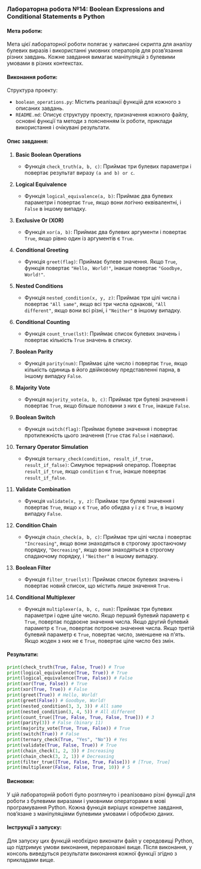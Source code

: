 ### Лабораторна робота №14: Boolean Expressions and Conditional Statements в Python

#### Мета роботи:
Мета цієї лабораторної роботи полягає у написанні скрипта для аналізу булевих виразів і використанні умовних операторів для розв’язання різних завдань. Кожне завдання вимагає маніпуляцій з булевими умовами в різних контекстах.

#### Виконання роботи:
Структура проекту:
- `boolean_operations.py`: Містить реалізації функцій для кожного з описаних завдань.
- `README.md`: Описує структуру проекту, призначення кожного файлу, основні функції та методи з поясненням їх роботи, приклади використання і очікувані результати.

#### Опис завдання:

1. **Basic Boolean Operations**
   - Функція `check_truth(a, b, c)`: Приймає три булевих параметри і повертає результат виразу `(a and b) or c`.

2. **Logical Equivalence**
   - Функція `logical_equivalence(a, b)`: Приймає два булевих параметри і повертає `True`, якщо вони логічно еквівалентні, і `False` в іншому випадку.

3. **Exclusive Or (XOR)**
   - Функція `xor(a, b)`: Приймає два булевих аргументи і повертає `True`, якщо рівно один із аргументів є `True`.

4. **Conditional Greeting**
   - Функція `greet(flag)`: Приймає булеве значення. Якщо `True`, функція повертає `"Hello, World!"`, інакше повертає `"Goodbye, World!"`.

5. **Nested Conditions**
   - Функція `nested_condition(x, y, z)`: Приймає три цілі числа і повертає `"All same"`, якщо всі три числа однакові, `"All different"`, якщо вони всі різні, і `"Neither"` в іншому випадку.

6. **Conditional Counting**
   - Функція `count_true(lst)`: Приймає список булевих значень і повертає кількість `True` значень в списку.

7. **Boolean Parity**
   - Функція `parity(num)`: Приймає ціле число і повертає `True`, якщо кількість одиниць в його двійковому представленні парна, в іншому випадку `False`.

8. **Majority Vote**
   - Функція `majority_vote(a, b, c)`: Приймає три булеві значення і повертає `True`, якщо більше половини з них є `True`, інакше `False`.

9. **Boolean Switch**
   - Функція `switch(flag)`: Приймає булеве значення і повертає протилежність цього значення (`True` стає `False` і навпаки).

10. **Ternary Operator Simulation**
    - Функція `ternary_check(condition, result_if_true, result_if_false)`: Симулює тернарний оператор. Повертає `result_if_true`, якщо `condition` є `True`, інакше повертає `result_if_false`.

11. **Validate Combination**
    - Функція `validate(x, y, z)`: Приймає три булеві значення і повертає `True`, якщо `x` є `True`, або обидва `y` і `z` є `True`, в іншому випадку `False`.

12. **Condition Chain**
    - Функція `chain_check(a, b, c)`: Приймає три цілі числа і повертає `"Increasing"`, якщо вони знаходяться в строгому зростаючому порядку, `"Decreasing"`, якщо вони знаходяться в строгому спадаючому порядку, і `"Neither"` в іншому випадку.

13. **Boolean Filter**
    - Функція `filter_true(lst)`: Приймає список булевих значень і повертає новий список, що містить лише значення `True`.

14. **Conditional Multiplexer**
    - Функція `multiplexer(a, b, c, num)`: Приймає три булевих параметри і одне ціле число. Якщо перший булевий параметр є `True`, повертає подвоєне значення числа. Якщо другий булевий параметр є `True`, повертає потроєне значення числа. Якщо третій булевий параметр є `True`, повертає число, зменшене на п'ять. Якщо жоден з них не є `True`, повертає ціле число без змін.

#### Результати:
```python
print(check_truth(True, False, True)) # True
print(logical_equivalence(True, True)) # True
print(logical_equivalence(True, False)) # False
print(xor(True, False)) # True
print(xor(True, True)) # False
print(greet(True)) # Hello, World!
print(greet(False)) # Goodbye, World!
print(nested_condition(3, 3, 3)) # All same
print(nested_condition(3, 4, 5)) # All different
print(count_true([True, False, True, False, True])) # 3
print(parity(3)) # False (binary 11)
print(majority_vote(True, True, False)) # True
print(switch(True)) # False
print(ternary_check(True, "Yes", "No")) # Yes
print(validate(True, False, True)) # True
print(chain_check(1, 2, 3)) # Increasing
print(chain_check(3, 2, 1)) # Decreasing
print(filter_true([True, False, True, False])) # [True, True]
print(multiplexer(False, False, True, 10)) # 5
```

#### Висновки:
У цій лабораторній роботі було розглянуто і реалізовано різні функції для роботи з булевими виразами і умовними операторами в мові програмування Python. Кожна функція вирішує конкретне завдання, пов’язане з маніпуляціями булевими умовами і обробкою даних.

#### Інструкції з запуску:
Для запуску цих функцій необхідно виконати файл у середовищі Python, що підтримує умови виконання, перераховані вище. Після виконання, у консоль виведуться результати виконання кожної функції згідно з прикладами вище.
